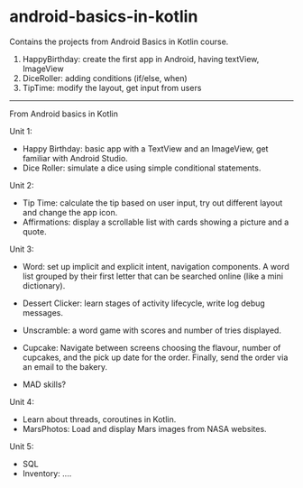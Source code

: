 # android-basics-in-kotlin
Contains the projects from Android Basics in Kotlin course.

1. HappyBirthday: create the first app in Android, having textView, ImageView
2. DiceRoller: adding conditions (if/else, when)
3. TipTime: modify the layout, get input from users





---

From Android basics in Kotlin

Unit 1:

- Happy Birthday: basic app with a TextView and an ImageView, get familiar with Android Studio.
- Dice Roller: simulate a dice using simple conditional statements.

Unit 2:

- Tip Time: calculate the tip based on user input, try out different layout and change the app icon.
- Affirmations: display a scrollable list with cards showing a picture and a quote.

Unit 3:

- Word: set up implicit and explicit intent, navigation components. A word list grouped by their first letter that can be searched online (like a mini dictionary).
- Dessert Clicker: learn stages of activity lifecycle, write log debug messages. 
- Unscramble: a word game with scores and number of tries displayed. 

- Cupcake: Navigate between screens choosing the flavour, number of cupcakes, and the pick up date for the order. Finally, send the order via an email to the bakery.
- MAD skills?

Unit 4:

- Learn about threads, coroutines in Kotlin.
- MarsPhotos: Load and display Mars images from NASA websites.

Unit 5:

- SQL
- Inventory: ....

